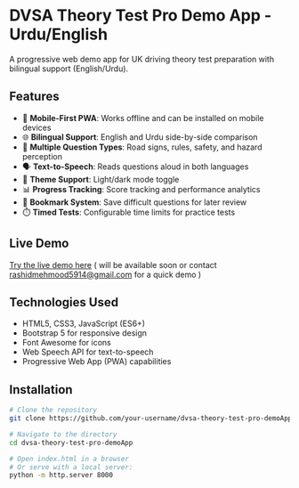 # DVSA Theory Test Pro Demo App - Urdu/English

A progressive web demo app for UK driving theory test preparation with bilingual support (English/Urdu).


## Features

- 📱 **Mobile-First PWA**: Works offline and can be installed on mobile devices
- 🌐 **Bilingual Support**: English and Urdu side-by-side comparison
- 🎯 **Multiple Question Types**: Road signs, rules, safety, and hazard perception
- 🗣️ **Text-to-Speech**: Reads questions aloud in both languages
- 🎨 **Theme Support**: Light/dark mode toggle
- 📊 **Progress Tracking**: Score tracking and performance analytics
- 🔖 **Bookmark System**: Save difficult questions for later review
- ⏱️ **Timed Tests**: Configurable time limits for practice tests

## Live Demo

[Try the live demo here](https://rmehmood786.github.io/dvsa-theory-test-pro-demoApp/) ( will be available soon or contact rashidmehmood5914@gmail.com for a quick demo )

## Technologies Used

- HTML5, CSS3, JavaScript (ES6+)
- Bootstrap 5 for responsive design
- Font Awesome for icons
- Web Speech API for text-to-speech
- Progressive Web App (PWA) capabilities

## Installation

```bash
# Clone the repository
git clone https://github.com/your-username/dvsa-theory-test-pro-demoApp.git

# Navigate to the directory
cd dvsa-theory-test-pro-demoApp

# Open index.html in a browser
# Or serve with a local server:
python -m http.server 8000
